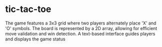 # tic-tac-toe
The game features a 3x3 grid where two players alternately place 'X' and 'O' symbols. The board is represented by a 2D array, allowing for efficient move validation and win detection.  A text-based interface guides players and displays the game status
